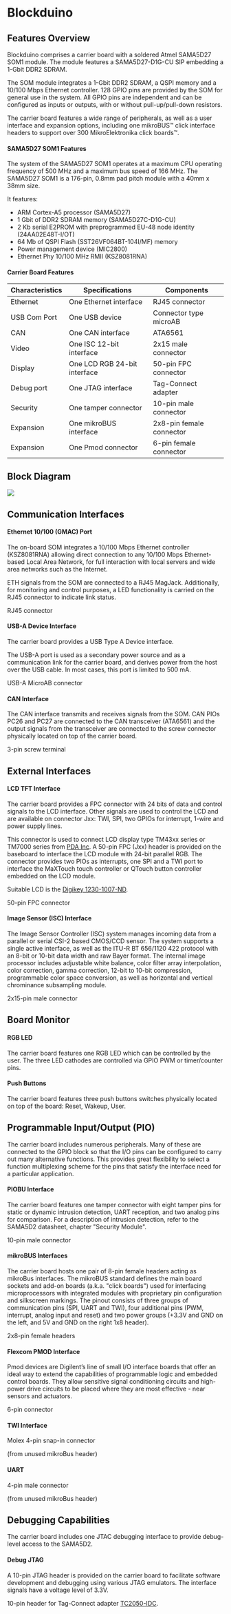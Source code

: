 # Blockduino

## Features Overview

Blockduino comprises a carrier board with a soldered Atmel SAMA5D27 SOM1 module. The module features a
SAMA5D27-D1G-CU SIP embedding a 1-Gbit DDR2 SDRAM. 

The SOM  module integrates a 1-Gbit DDR2 SDRAM, a QSPI memory and a 10/100 Mbps Ethernet controller.
128 GPIO pins are provided by the SOM for general use in the system. All GPIO pins are independent
and can be configured as inputs or outputs, with or without pull-up/pull-down resistors.

The carrier board features a wide range of peripherals, as well as a user interface and expansion options,
including one mikroBUS™ click interface headers to support over 300 MikroElektronika click boards™.

#### SAMA5D27 SOM1 Features

The system of the SAMA5D27 SOM1 operates at a maximum CPU operating frequency of 500 MHz and
a maximum bus speed of 166 MHz. The SAMA5D27 SOM1 is a 176-pin, 0.8mm pad pitch module with a 40mm x 38mm size.

It features:
* ARM Cortex-A5 processor (SAMA5D27)
* 1 Gbit of DDR2 SDRAM memory (SAMA5D27C-D1G-CU)
* 2 Kb serial E2PROM with preprogrammed EU-48 node identity (24AA02E48T-I/OT)
* 64 Mb of QSPI Flash (SST26VF064BT-104I/MF) memory
* Power management device (MIC2800)
* Ethernet Phy 10/100 MHz RMII (KSZ8081RNA)

#### Carrier Board Features

| Characteristics        | Specifications                      | Components                            |
|------------------|----------------------------------|-------------------------------------
| Ethernet |   One Ethernet interface        | RJ45 connector |
| USB Com Port  |  One USB device        | Connector type microAB |
| CAN |  One CAN interface        |ATA6561 |
| Video |   One ISC 12-bit interface        |2x15 male connector |
| Display |   One LCD RGB 24-bit interface        | 50-pin FPC connector|
| Debug port  |  One JTAG interface        | Tag-Connect adapter |
| Security |  One tamper connector        | 10-pin male connector |
| Expansion |   One mikroBUS interface       | 2x8-pin female connector |
| Expansion |   One Pmod connector       | 6-pin female connector |

## Block Diagram

<img src="../img/BoardBlockDiagram.png">

## Communication Interfaces

#### Ethernet  10/100 (GMAC) Port

The on-board SOM integrates a 10/100 Mbps Ethernet controller (KSZ8081RNA) allowing direct
connection to any 10/100 Mbps Ethernet-based Local Area Network, for full interaction with local servers
and wide area networks such as the Internet.

ETH signals from the SOM are connected to a RJ45 MagJack. Additionally, for monitoring and control
purposes, a LED functionality is carried on the RJ45 connector to indicate link status.

RJ45 connector

#### USB-A Device Interface

The carrier board provides a USB Type A Device interface. 

The USB-A port is used as a secondary power source and as a communication link for the carrier board, and derives power from the host over the USB cable. In most cases, this port is limited to 500 mA.

USB-A MicroAB connector

#### CAN Interface

The CAN interface transmits and receives signals from the SOM. CAN PIOs PC26 and PC27 are
connected to the CAN transceiver (ATA6561) and the output signals from the transceiver are connected
to the screw connector physically located on top of the carrier board.

3-pin screw terminal

## External Interfaces


####  LCD TFT Interface
The carrier board provides a FPC connector with 24 bits of data and control signals to the LCD interface.
Other signals are used to control the LCD and are available on connector Jxx: TWI, SPI, two GPIOs for
interrupt, 1-wire and power supply lines.

This connector is used to connect LCD display type TM43xx series or TM7000 series from [PDA Inc](www.pdaatl.com).
A 50-pin FPC (Jxx) header is provided on the baseboard to interface the LCD module with 24-bit parallel
RGB. The connector provides two PIOs as interrupts, one SPI and a TWI port to interface the MaXTouch touch
controller or QTouch button controller embedded on the LCD module.

Suitable LCD is the [Digikey 1230-1007-ND](https://www.digikey.com/products/en?keywords=1230-1007-ND).

50-pin FPC connector

#### Image Sensor (ISC) Interface

The Image Sensor Controller (ISC) system manages incoming data from a parallel or serial CSI-2 based
CMOS/CCD sensor. The system supports a single active interface, as well as the ITU-R BT 656/1120 422
protocol with an 8-bit or 10-bit data width and raw Bayer format. 
The internal image processor includes adjustable white balance, color filter array interpolation, color correction, gamma correction, 12-bit to 10-bit compression, programmable color space conversion, as well as horizontal and vertical chrominance subsampling module.

2x15-pin male connector

## Board Monitor

#### RGB LED
The carrier board features one RGB LED which can be controlled by the user. The three LED cathodes are
controlled via GPIO PWM or timer/counter pins.

#### Push Buttons
The carrier board features three push buttons switches physically located on top of the board: 
Reset, Wakeup, User.

## Programmable Input/Output (PIO)

The carrier board includes numerous peripherals. Many of these are connected to the GPIO block so that
the I/O pins can be configured to carry out many alternative functions. This provides great flexibility to
select a function multiplexing scheme for the pins that satisfy the interface need for a particular
application.

#### PIOBU Interface
The carrier board features one tamper connector with eight tamper pins for static or dynamic intrusion detection, UART reception, and two analog pins for comparison. For a description of intrusion detection, refer to the SAMA5D2 datasheet, chapter "Security Module".

10-pin male connector

#### mikroBUS Interfaces
The carrier board hosts one pair of 8-pin female headers acting as mikroBus interfaces. The
mikroBUS standard defines the main board sockets and add-on boards (a.k.a. "click boards") used for
interfacing microprocessors with integrated modules with proprietary pin configuration and silkscreen
markings. The pinout consists of three groups of communication pins (SPI, UART and TWI), four
additional pins (PWM, interrupt, analog input and reset) and two power groups (+3.3V and GND on the
left, and 5V and GND on the right 1x8 header).

2x8-pin female headers

#### Flexcom PMOD Interface
Pmod devices are Digilent’s line of small I/O interface boards that offer an ideal way to extend the
capabilities of programmable logic and embedded control boards. They allow sensitive signal conditioning
circuits and high-power drive circuits to be placed where they are most effective - near sensors and
actuators.

6-pin connector

#### TWI Interface

Molex 4-pin snap-in connector

(from unused mikroBus header)

#### UART 

4-pin male connector

(from unused mikroBus header)

## Debugging Capabilities
The carrier board includes one JTAC debugging interface to provide debug-level access to the SAMA5D2.

#### Debug JTAG

A 10-pin JTAG header is provided on the carrier board to facilitate software development and debugging
using various JTAG emulators. The interface signals have a voltage level of 3.3V.

10-pin header for Tag-Connect adapter [TC2050-IDC](http://www.tag-connect.com/TC2050-ARM2010).

